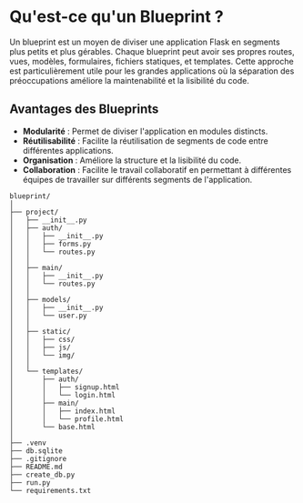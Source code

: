 # Qu'est-ce qu'un Blueprint ?

Un blueprint est un moyen de diviser une application Flask en segments plus petits et plus gérables. Chaque blueprint peut avoir ses propres routes, vues, modèles, formulaires, fichiers statiques, et templates. Cette approche est particulièrement utile pour les grandes applications où la séparation des préoccupations améliore la maintenabilité et la lisibilité du code.

## Avantages des Blueprints
* **Modularité** : Permet de diviser l'application en modules distincts.
* **Réutilisabilité** : Facilite la réutilisation de segments de code entre différentes applications.
* **Organisation** : Améliore la structure et la lisibilité du code.
* **Collaboration** : Facilite le travail collaboratif en permettant à différentes équipes de travailler sur différents segments de l'application.


```
blueprint/
│
├── project/
│   ├── __init__.py
│   ├── auth/
│   │   ├── __init__.py
│   │   ├── forms.py
│   │   └── routes.py
│   │
│   ├── main/
│   │   ├── __init__.py
│   │   └── routes.py
│   │
│   ├── models/
│   │   ├── __init__.py
│   │   └── user.py
│   │
│   ├── static/
│   │   ├── css/
│   │   ├── js/
│   │   └── img/
│   │
│   └── templates/
│       ├── auth/
│       │   ├── signup.html
│       │   └── login.html
│       ├── main/
│       │   ├── index.html
│       │   └── profile.html
│       └── base.html
│
├── .venv
├── db.sqlite
├── .gitignore
├── README.md
├── create_db.py
├── run.py
└── requirements.txt
```


